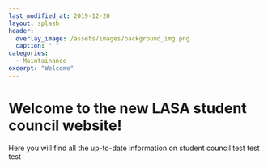 ```yaml
---
last_modified_at: 2019-12-20
layout: splash
header:
  overlay_image: /assets/images/background_img.png
  caption: " "
categories:
  - Maintainance
excerpt: "Welcome"
---
```


# Welcome to the new LASA student council website!

Here you will find all the up-to-date information on student council
test
test
test
